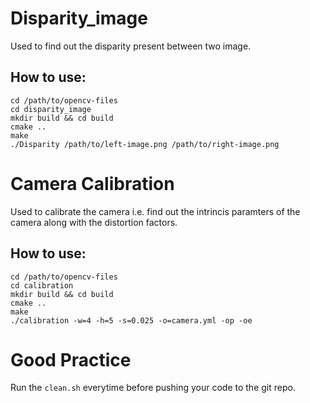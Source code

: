 # Disparity_image

Used to find out the disparity present between two image. 

## How to use:
```
cd /path/to/opencv-files
cd disparity_image
mkdir build && cd build
cmake ..
make
./Disparity /path/to/left-image.png /path/to/right-image.png
```

# Camera Calibration

Used to calibrate the camera i.e. find out the intrincis paramters of the camera along with the distortion factors.

## How to use:
```
cd /path/to/opencv-files
cd calibration
mkdir build && cd build
cmake ..
make
./calibration -w=4 -h=5 -s=0.025 -o=camera.yml -op -oe
```

# Good Practice
Run the `clean.sh` everytime before pushing your code to the git repo. 
